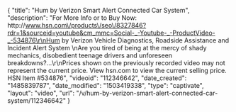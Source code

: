 {
    "title": "Hum by Verizon Smart Alert Connected Car System",
    "description": "For More Info or to Buy Now: http:\/\/www.hsn.com\/products\/seo\/8327846?rdr=1&sourceid=youtube&cm_mmc=Social-_-Youtube-_-ProductVideo-_-534876\r\nHum by Verizon Vehicle Diagnostics, Roadside Assistance and Incident Alert System  \nAre you tired of being at the mercy of shady mechanics, disobedient teenage drivers and unforeseen breakdowns?...\r\nPrices shown on the previously recorded video may not represent the current price.  View hsn.com to view the current selling price. HSN Item #534876",
    "videoid": "112346642",
    "date_created": "1485839787",
    "date_modified": "1503419338",
    "type": "captivate",
    "layout": "video",
    "url": "\/v\/hum-by-verizon-smart-alert-connected-car-system\/112346642"
}
